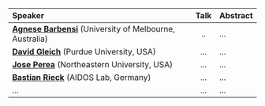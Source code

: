 



    
| Speaker |  Talk| Abstract   |   
|:----------|:----------:|:----------|
| [**Agnese Barbensi**](https://sites.google.com/view/agnesebarbensi/home) (University of Melbourne, Australia)     | ..  |  ...   |
|   [**David Gleich**](https://www.cs.purdue.edu/homes/dgleich/) (Purdue University, USA)   | ... | ...          |    
|   [**Jose Perea**](https://www.joperea.com/) (Northeastern University, USA)   | ... |   ...        |    
|  [**Bastian Rieck**](https://bastian.rieck.me/) (AIDOS Lab, Germany)   |  ... | ...          |    
|  ...   | ... |  ...         |    
